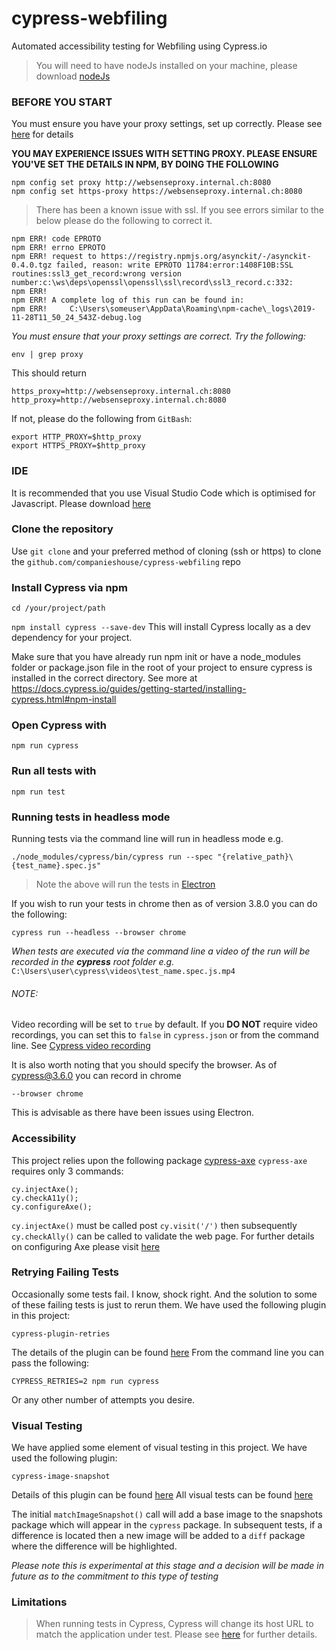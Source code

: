 # cypress-webfiling
Automated accessibility testing for Webfiling using Cypress.io


> You will need to have nodeJs installed on your machine, please download [nodeJs](https://nodejs.org/en/download/)

### BEFORE YOU START
You must ensure you have your proxy settings, set up correctly. Please see [here](https://docs.cypress.io/guides/references/proxy-configuration.html#Set-a-proxy-on-Linux-or-macOS) for details

**YOU MAY EXPERIENCE ISSUES WITH SETTING PROXY. PLEASE ENSURE YOU'VE SET THE DETAILS IN NPM, BY DOING THE FOLLOWING**
```
npm config set proxy http://websenseproxy.internal.ch:8080
npm config set https-proxy https://websenseproxy.internal.ch:8080
```
> There has been a known issue with ssl. If you see errors similar to the below please do the following to correct it.

```
npm ERR! code EPROTO
npm ERR! errno EPROTO
npm ERR! request to https://registry.npmjs.org/asynckit/-/asynckit-0.4.0.tgz failed, reason: write EPROTO 11784:error:1408F10B:SSL routines:ssl3_get_record:wrong version number:c:\ws\deps\openssl\openssl\ssl\record\ssl3_record.c:332:
npm ERR!
npm ERR! A complete log of this run can be found in:
npm ERR!     C:\Users\someuser\AppData\Roaming\npm-cache\_logs\2019-11-28T11_50_24_543Z-debug.log

```
_You must ensure that your proxy settings are correct. Try the following:_
```
env | grep proxy
```
This should return
```
https_proxy=http://websenseproxy.internal.ch:8080
http_proxy=http://websenseproxy.internal.ch:8080
```
If not, please do the following from `GitBash`:
```
export HTTP_PROXY=$http_proxy
export HTTPS_PROXY=$http_proxy
```

### IDE
It is recommended that you use Visual Studio Code which is optimised for Javascript. Please download [here](https://code.visualstudio.com/Download)

### Clone the repository

Use `git clone` and your preferred method of cloning (ssh or https) to clone the `github.com/companieshouse/cypress-webfiling` repo

### Install Cypress via npm

`cd /your/project/path`

`npm install cypress --save-dev`
This will install Cypress locally as a dev dependency for your project.

Make sure that you have already run npm init or have a node_modules folder or package.json file in the root of your project to ensure cypress is installed in the correct directory. See more at https://docs.cypress.io/guides/getting-started/installing-cypress.html#npm-install

### Open Cypress with
`npm run cypress`

### Run all tests with
`npm run test`

### Running tests in headless mode
Running tests via the command line will run in headless mode e.g.
```
./node_modules/cypress/bin/cypress run --spec "{relative_path}\{test_name}.spec.js"
```
> Note the above will run the tests in [Electron](https://electronjs.org/)

If you wish to run your tests in chrome then as of version 3.8.0 you can do the following:
```
cypress run --headless --browser chrome
```


*When tests are executed via the command line a video of the run will be recorded in the **cypress** root folder e.g.*
`C:\Users\user\cypress\videos\test_name.spec.js.mp4 `

###### NOTE:
Video recording will be set to `true` by default. If you **DO NOT** require video recordings, you can set this to `false` in `cypress.json` or from the command line.
See [Cypress video recording](https://docs.cypress.io/guides/guides/screenshots-and-videos.html#Videos)

It is also worth noting that you should specify the browser. As of cypress@3.6.0 you can record in chrome
```
--browser chrome
```
This is advisable as there have been issues using Electron.

### Accessibility
This project relies upon the following package [cypress-axe](https://www.npmjs.com/package/cypress-axe)
`cypress-axe` requires only 3 commands:
```
cy.injectAxe();
cy.checkA11y();
cy.configureAxe();
```
`cy.injectAxe()` must be called post `cy.visit('/')` then subsequently `cy.checkAlly()` can be called to validate the web page.
For further details on configuring Axe please visit [here](https://www.deque.com/axe/axe-for-web/documentation/api-documentation/#api-name-axeconfigure)

### Retrying Failing Tests
Occasionally some tests fail. I know, shock right. And the solution to some of these failing tests is just to rerun them. We have used the following plugin in this project:
```
cypress-plugin-retries
```
The details of the plugin can be found [here](https://www.npmjs.com/package/cypress-plugin-retries)
From the command line you can pass the following:
```
CYPRESS_RETRIES=2 npm run cypress
```
Or any other number of attempts you desire.

### Visual Testing
We have applied some element of visual testing in this project.
We have used the following plugin:
```
cypress-image-snapshot
```

Details of this plugin can be found [here](https://www.npmjs.com/package/cypress-image-snapshot)
All visual tests can be found [here](cypress\integration\visual_testing)

The initial `matchImageSnapshot()` call will add a base image to the snapshots package which will appear in the `cypress` package.
In subsequent tests, if a difference is located then a new image will be added to a `diff` package where the difference will be highlighted.

*Please note this is experimental at this stage and a decision will be made in future as to the commitment to this type of testing*


### Limitations
> When running tests in Cypress, Cypress will change its host URL to match the application under test. Please see [here](https://docs.cypress.io/guides/guides/web-security.html#One-Superdomain-per-Test) for further details.


